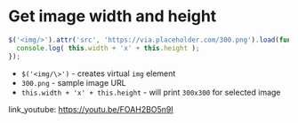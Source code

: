 # Get image width and height

```javascript
$('<img/>').attr('src', 'https://via.placeholder.com/300.png').load(function() {
  console.log( this.width + 'x' + this.height );
});
```

- `$('<img/\>')` - creates virtual ```img``` element
- `300.png` - sample image URL
- `this.width + 'x' + this.height` - will print ```300x300``` for selected image


link_youtube: https://youtu.be/FOAH2BO5n9I
